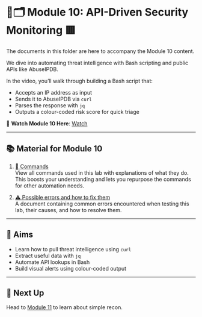 # 🔑🗂️ Module 10: API-Driven Security Monitoring 🟥

The documents in this folder are here to accompany the Module 10 content.

We dive into automating threat intelligence with Bash scripting and public APIs like AbuseIPDB.

In the video, you’ll walk through building a Bash script that:

- Accepts an IP address as input
- Sends it to AbuseIPDB via `curl`
- Parses the response with `jq`
- Outputs a colour-coded risk score for quick triage

🎥 **Watch Module 10 Here**: [Watch](https://www.youtube.com/watch?v=8A4n1lwCUjA)

---

## 📚 Material for Module 10

1. [📖 Commands](./commands.md)  
   View all commands used in this lab with explanations of what they do.  
   This boosts your understanding and lets you repurpose the commands for other automation needs.

2. [⚠ Possible errors and how to fix them](./errors.md)  
   A document containing common errors encountered when testing this lab, their causes, and how to resolve them.

---

## 🎯 Aims

- Learn how to pull threat intelligence using `curl`
- Extract useful data with `jq`
- Automate API lookups in Bash
- Build visual alerts using colour-coded output

---

## 🚀 Next Up

Head to [Module 11](https://github.com/zominy/bash-cybersecurity-course/tree/main/xModule%2011%3A%20Offensive%20Bash%3A%20Writing%20a%20Simple%20Recon%20Script) to learn about simple recon.

